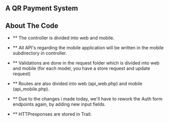 
## A QR Payment System



## About The Code

- ** The controller is divided into web and mobile.

- ** All API's regarding the mobile application will be written in the mobile subdirectory in controller.

- ** Validations are done in the request folder which is divided into web and mobile (for each model, you have a store request and update request)

- ** Routes are also divided into web (api_web.php) and mobile (api_mobile.php).

- ** Due to the changes i made today, we'll have to rework the Auth form endpoints again, by adding new input fields.

- ** HTTPresponses are stored in Trait.

